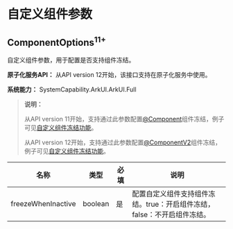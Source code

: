 # 自定义组件参数

## ComponentOptions<sup>11+</sup>

自定义组件参数，用于配置是否支持组件冻结。

**原子化服务API：** 从API version 12开始，该接口支持在原子化服务中使用。

**系统能力：** SystemCapability.ArkUI.ArkUI.Full

> **说明：**
>
> 从API version 11开始，支持通过此参数配置[@Component](../../../ui/state-management/arkts-create-custom-components.md#component)组件冻结，例子可见[自定义组件冻结功能](../../../ui/state-management/arkts-custom-components-freeze.md)。
>
> 从API version 12开始，支持通过此参数配置[@ComponentV2](../../../ui/state-management/arkts-new-componentV2.md)组件冻结，例子可见[自定义组件冻结功能](../../../ui/state-management/arkts-custom-components-freezeV2.md)。
>

| 名称 | 类型 | 必填 | 说明     |
| ------ | ---- | ---- | ------------ |
|freezeWhenInactive|boolean|是|配置自定义组件支持组件冻结。true：开启组件冻结，false：不开启组件冻结。|
